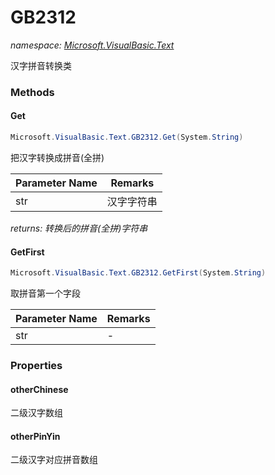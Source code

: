 ﻿# GB2312
_namespace: <a href="#" onClick="load('/docs/Microsoft.VisualBasic.Text/index.md')">Microsoft.VisualBasic.Text</a>_

汉字拼音转换类



### Methods

#### Get
```csharp
Microsoft.VisualBasic.Text.GB2312.Get(System.String)
```
把汉字转换成拼音(全拼)

|Parameter Name|Remarks|
|--------------|-------|
|str|汉字字符串|


_returns: 转换后的拼音(全拼)字符串_

#### GetFirst
```csharp
Microsoft.VisualBasic.Text.GB2312.GetFirst(System.String)
```
取拼音第一个字段

|Parameter Name|Remarks|
|--------------|-------|
|str|-|



### Properties

#### otherChinese
二级汉字数组
#### otherPinYin
二级汉字对应拼音数组
